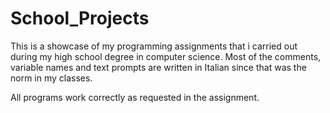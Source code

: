 # School_Projects
This is a showcase of my programming assignments that i carried out during my high school degree in computer science. Most of the comments, variable names and text prompts are written in Italian since that was the norm in my classes. 

All programs work correctly as requested in the assignment.
